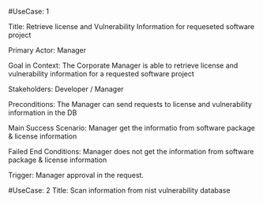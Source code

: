 #UseCase: 1

Title: Retrieve license and Vulnerability Information for requeseted software project
  
Primary Actor: Manager
   
Goal in Context: The Corporate Manager is able to retrieve license and vulnerability information  for a requested software project 
  
Stakeholders: Developer / Manager 
  
Preconditions: The Manager can send requests to license and vulnerability information in the DB
 
Main Success Scenario: Manager get the informatio from software package & license information 
   
Failed End Conditions: Manager does not get the information from  software package & license information
  
Trigger: Manager approval in the request. 

   
#UseCase: 2
Title: Scan information from nist vulnerability database
 
